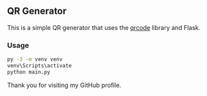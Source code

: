 ## QR Generator

This is a simple QR generator that uses the [qrcode](https://pypi.org/project/qrcode/) library and Flask.

### Usage

```bash
py -3 -m venv venv
venv\Scripts\activate
python main.py
```

Thank you for visiting my GitHub profile.